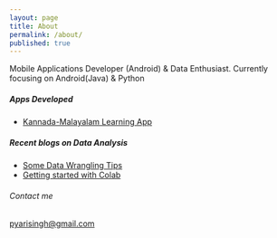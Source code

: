 ```yaml
---
layout: page
title: About
permalink: /about/
published: true
---
```


Mobile Applications Developer (Android) & Data Enthusiast. Currently focusing on Android(Java) & Python

##### Apps Developed
* [Kannada-Malayalam Learning App](https://play.google.com/store/apps/details?id=com.pyari.secondquadrant.kannada)

##### Recent blogs on Data Analysis
* [Some Data Wrangling Tips](https://medium.com/@pyarisingh/data-wrangling-some-tips-during-this-covid-season-9ac7e3a726c1)
* [Getting started with Colab](https://pyarisinghk.github.io/Getting-Started-With-Google-Colab/)

###### Contact me

[pyarisingh@gmail.com](mailto:pyarisingh@gmail.com)
